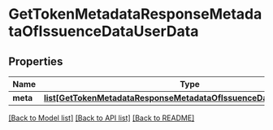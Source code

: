 # GetTokenMetadataResponseMetadataOfIssuenceDataUserData

## Properties
Name | Type | Description | Notes
------------ | ------------- | ------------- | -------------
**meta** | [**list[GetTokenMetadataResponseMetadataOfIssuenceDataUserDataMeta]**](GetTokenMetadataResponseMetadataOfIssuenceDataUserDataMeta.md) |  | [optional] 

[[Back to Model list]](../README.md#documentation-for-models) [[Back to API list]](../README.md#documentation-for-api-endpoints) [[Back to README]](../README.md)


